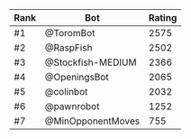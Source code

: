 Rank|Bot|Rating
---|---|---
#1|@ToromBot|2575
#2|@RaspFish|2502
#3|@Stockfish-MEDIUM|2366
#4|@OpeningsBot|2065
#5|@colinbot|2032
#6|@pawnrobot|1252
#7|@MinOpponentMoves|755

